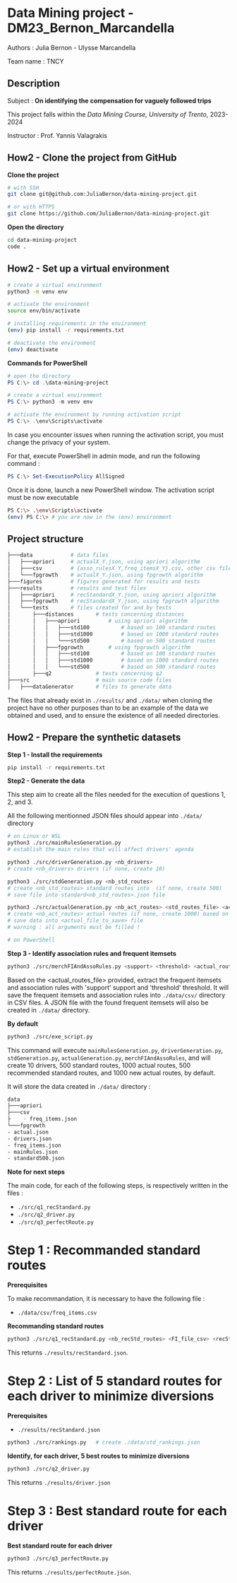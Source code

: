 # Data Mining project - DM23_Bernon_Marcandella

Authors : Julia Bernon - Ulysse Marcandella

Team name : TNCY

## Description
Subject : 
**On identifying the compensation for vaguely followed trips**

This project falls within the *Data Mining Course, University of Trento*, 2023-2024

Instructor : Prof. Yannis Valagrakis


## How2 - Clone the project from GitHub

**Clone the project**

```sh
# with SSH
git clone git@github.com:JuliaBernon/data-mining-project.git

# or with HTTPS
git clone https://github.com/JuliaBernon/data-mining-project.git
```

**Open the directory**

```bash
cd data-mining-project
code .
```

## How2 - Set up a virtual environment
```bash
# create a virtual environment
python3 -m venv env

# activate the environment
source env/bin/activate

# installing requirements in the environment
(env) pip install -r requirements.txt

# deactivate the environment
(env) deactivate
```

**Commands for PowerShell**

```powershell
# open the directory
PS C:\> cd .\data-mining-project

# create a virtual environment
PS C:\> python3 -m venv env

# activate the environment by running activation script
PS C:\> .\env\Scripts\activate
```

In case you encounter issues when running the activation script, you must change the privacy of your system.

For that, execute PowerShell in admin mode, and run the following command : 

```powershell
PS C:\> Set-ExecutionPolicy AllSigned
```

Once it is done, launch a new PowerShell window. The activation script must be now executable

```bash
PS C:\> .\env\Scripts\activate
(env) PS C:\> # you are now in the (env) environment
```

## Project structure 
```sh
├───data            # data files
│   ├───apriori     # actualX_Y.json, using apriori algorithm
│   ├───csv         # {asso_rulesX_Y,freq_itemsX_Y}.csv, other csv files
│   └───fpgrowth    # actualX_Y.json, using fpgrowth algorithm
├───figures         # figures generated for results and tests
├───results         # results and test files
│   ├───apriori     # recStandardX_Y.json, using apriori algorithm
│   ├───fpgrowth    # recStandardX_Y.json, using fpgrowth algorithm
│   └───tests       # files created for and by tests
│       ├───distances       # tests concerning distances
│       │   ├───apriori         # using apriori algorithm
│       │   │   ├───std100          # based on 100 standard routes
│       │   │   ├───std1000         # based on 1000 standard routes
│       │   │   └───std500          # based on 500 standard routes
│       │   ├───fpgrowth        # using fpgrowth algorithm
│       │   │   ├───std100          # based on 100 standard routes
│       │   │   ├───std1000         # based on 1000 standard routes
│       │   │   └───std500          # based on 500 standard routes
│       ├───q2              # tests concerning q2
├───src                     # main source code files
│   ├───dataGenerator       # files to generate data

```

The files that already exist in `./results/` and `./data/` when cloning the project have no other purposes than to be an example of the data we obtained and used, and to ensure the existence of all needed directories.


## How2 - Prepare the synthetic datasets

**Step 1 - Install the requirements**
```sh
pip install -r requirements.txt
```

**Step2 - Generate the data**

This step aim to create all the files needed for the execution of questions 1, 2, and 3. 

All the following mentionned JSON files should appear into `./data/` directory

```sh
# on Linux or WSL
python3 ./src/mainRulesGeneration.py
# establish the main rules that will affect drivers' agenda

python3 ./src/driverGeneration.py <nb_drivers>
# create <nb_drivers> drivers (if none, create 10)

python3 ./src/stdGeneration.py <nb_std_routes>
# create <nb_std_routes> standard routes into  (if none, create 500)
# save file into standard<nb_std_routes>.json file

python3 ./src/actualGeneration.py <nb_act_routes> <std_routes_file> <actual_file_to_save>  
# create <nb_act_routes> actual routes (if none, create 1000) based on <std_routes_file> file
# save data into <actual_file_to_save> file
# warning : all arguments must be filled !

# on PowerShell
```

**Step 3 - Identify association rules and frequent itemsets**
```sh
python3 ./src/merchFIAndAssoRules.py <support> <threshold> <actual_routes_file> <FI_to_save_csv> <assoRules_to_save_csv> <FI_to_save_json>
```
Based on the <actual_routes_file> provided, extract the frequent itemsets and association rules with 'support' support and 'threshold' threshold.
It will save the frequent itemsets and association rules into `./data/csv/` directory in CSV files. A JSON file with the found frequent itemsets will also be created in `./data/` directory.


**By default**
```sh
python3 ./src/exe_script.py
```

This command will execute `mainRulesGeneration.py`, `driverGeneration.py`, `stdGeneration.py`, `actualGeneration.py`, `merchFIAndAssoRules`, and will create 10 drivers, 500 standard routes, 1000 actual routes, 500 recommended standard routes, and 1000 new actual routes, by default.

It will store the data created in `./data/` directory :

```sh
data
├───apriori
├───csv
├    - freq_items.json
└───fpgrowth
- actual.json
- drivers.json
- freq_items.json
- mainRules.json
- standard500.json
```

**Note for next steps**

The main code, for each of the following steps, is respectively written in the files : 

- `./src/q1_recStandard.py`
- `./src/q2_driver.py`
- `./src/q3_perfectRoute.py`

# Step 1 : Recommanded standard routes

**Prerequisites**

To make recommandation, it is necessary to have the following file :

- `./data/csv/freq_items.csv`


**Recommanding standard routes**
```sh
python3 ./src/q1_recStandard.py <nb_recStd_routes> <FI_file_csv> <recStandard_file_to_save>
```

This returns `./results/recStandard.json`.

# Step 2 : List of 5 standard routes for each driver to minimize diversions

**Prerequisites**

- `./results/recStandard.json`

```sh
python3 ./src/rankings.py   # create ./data/std_rankings.json
```

**Identify, for each driver, 5 best routes to minimize diversions**

```sh
python3 ./src/q2_driver.py
```

This returns `./results/driver.json`

# Step 3 : Best standard route for each driver

**Best standard route for each driver**

```sh
python3 ./src/q3_perfectRoute.py
```

This returns `./results/perfectRoute.json`.

